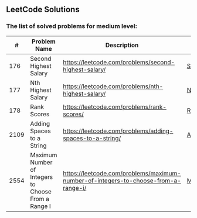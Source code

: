 ## LeetCode Solutions

### The list of solved problems for medium level:

| #    | Problem Name                                        | Description                                                                        | Solution File                                                                                                             | Tests File                                                                                                                        |
|------|-----------------------------------------------------|------------------------------------------------------------------------------------|---------------------------------------------------------------------------------------------------------------------------|-----------------------------------------------------------------------------------------------------------------------------------|
| 176  | Second Highest Salary                               | https://leetcode.com/problems/second-highest-salary/                               | [Second Highest Salary.sql](sql/176.%20Second%20Highest%20Salary/Second%20Highest%20Salary.sql)                           | [test-data.json](sql/176.%20Second%20Highest%20Salary/test/test-data.json)                                                        |
| 177  | Nth Highest Salary                                  | https://leetcode.com/problems/nth-highest-salary/                                  | [Nth Highest Salary.sql](sql/177.%20Nth%20Highest%20Salary/Nth%20Highest%20Salary.sql)                                    | [test-data.json](sql/177.%20Nth%20Highest%20Salary/test/test-data.json)                                                           |
| 178  | Rank Scores                                         | https://leetcode.com/problems/rank-scores/                                         | [Rank Scores.sql](sql/178.%20Rank%20Scores/Rank%20Scores.sql)                                                             | [test-data.json](sql/178.%20Rank%20Scores/test/test-data.json)                                                                    |
| 2109 | Adding Spaces to a String                           | https://leetcode.com/problems/adding-spaces-to-a-string/                           | [AddingSpacesToString.java](src/main/java/com/sinuke/AddingSpacesToString.java)                                           | [AddingSpacesToStringTest.java](src/test/java/com/sinuke/AddingSpacesToStringTest.java)                                           |
| 2554 | Maximum Number of Integers to Choose From a Range I | https://leetcode.com/problems/maximum-number-of-integers-to-choose-from-a-range-i/ | [MaximumNumberOfIntegersToChooseFromRangeI.java](src/main/java/com/sinuke/MaximumNumberOfIntegersToChooseFromRangeI.java) | [MaximumNumberOfIntegersToChooseFromRangeITest.java](src/test/java/com/sinuke/MaximumNumberOfIntegersToChooseFromRangeITest.java) |